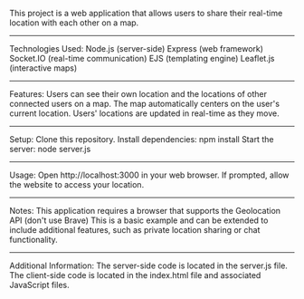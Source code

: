 This project is a web application that allows users to share their real-time location with each other on a map.

____________________________________________________________________________________________________________________________________________________________________________________________________________

Technologies Used:
Node.js (server-side)
Express (web framework)
Socket.IO (real-time communication)
EJS (templating engine)
Leaflet.js (interactive maps)

____________________________________________________________________________________________________________________________________________________________________________________________________________

Features:
Users can see their own location and the locations of other connected users on a map.
The map automatically centers on the user's current location.
Users' locations are updated in real-time as they move.

____________________________________________________________________________________________________________________________________________________________________________________________________________

Setup:
Clone this repository.
Install dependencies: npm install
Start the server: node server.js

____________________________________________________________________________________________________________________________________________________________________________________________________________

Usage:
Open http://localhost:3000 in your web browser.
If prompted, allow the website to access your location.

____________________________________________________________________________________________________________________________________________________________________________________________________________

Notes:
This application requires a browser that supports the Geolocation API (don't use Brave)
This is a basic example and can be extended to include additional features, such as private location sharing or chat functionality.

____________________________________________________________________________________________________________________________________________________________________________________________________________

Additional Information:
The server-side code is located in the server.js file.
The client-side code is located in the index.html file and associated JavaScript files.
